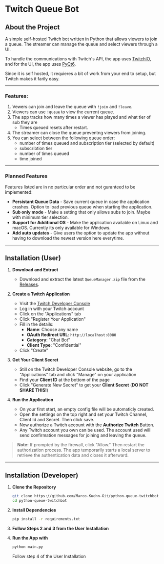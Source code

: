 # Twitch Queue Bot

## About the Project
A simple self-hosted Twitch bot written in Python that allows viewers to join a queue. The streamer can manage the queue and select viewers through a UI.  

To handle the communications with Twitch's API, the app uses [TwitchIO](https://twitchio.dev/en/latest/), and for the UI, the app uses [PyQt6](https://pypi.org/project/PyQt6/).

Since it is self hosted, it requieres a bit of work from your end to setup, but Twitch makes it farily easy.

---
### Features:
1. Vewers can join and leave the queue with `!join` and `!leave`.
2. Viewers can use `!queue` to view the current queue.
3. The app tracks how many times a viewer has played and what tier of sub they are  
   - Times queued resets after restart.
4. The streamer can close the queue preventng viewers from joining.
5. You can select between the following queue order:
   - number of times queued and subscription tier (selected by default)
   - subscribtion tier
   - number of times queued
   - time joined

---

### Planned Features  

Features listed are in no particular order and not guranteed to be implemented:  

- **Persistant Queue Data** - Save current queue in case the application crashes. Option to load previous queue when starting the application.
- **Sub only mode** - Make a setting that only allows subs to join. Maybe with minimum tier selection.
- **Support for Additional OS** - Make the application available on Linux and macOS. Currently its only available for Windows.
- **Add auto updates** - Give users the option to update the app without having to download the newest version here everytime.

---

## Installation (User)

1. **Download and Extract**
   - Download and extract the latest `QueueManager.zip` file from the [Releases](https://github.com/Marco-Kuehn-Git/python-queue-twitchbot/releases).

2. **Create a Twitch Application**
   - Visit the [Twitch Developer Console](https://dev.twitch.tv/console)
   - Log in with your Twitch account
   - Click on the "Applications" tab
   - Click "Register Your Application"
   - Fill in the details:
     - **Name**: Choose any name
     - **OAuth Redirect URL**: `http://localhost:8080`
     - **Category**: "Chat Bot"
     - **Client Type**: "Confidential"
   - Click "Create"

3. **Get Your Client Secret**
   - Still on the Twitch Developer Console website, go to the "Applications" tab and click "Manage" on your application
   - Find your **Client ID** at the bottom of the page
   - Click "Generate New Secret" to get your **Client Secret** (__DO NOT SHARE THIS!__)

4. **Run the Application**
   - On your first start, an empty config file will be automaticly created.
   - Open the settings on the top right and set your Twitch Channel, Client Id and Secret. Then click save.
   - Now authorize a Twitch account with the **Authorize Twitch** Button.
   - Any Twitch account you own can be used. The account used will send confirmation messages for joining and leaving the queue.

> **Note:** If prompted by the firewall, click "Allow." Then restart the authorization process. The app temporarily starts a local server to retrieve the authentication data and closes it afterward.

---

## Installation (Developer)

1. **Clone the Repository**
   ```sh
   git clone https://github.com/Marco-Kuehn-Git/python-queue-twitchbot.git
   cd python-queue-twitchbot
   ```

2. **Install Dependencies**
   ```sh
   pip install -r requirements.txt
   ```

3. **Follow Steps 2 and 3 from the User Installation**

4. **Run the App with**
   ```sh
   python main.py
   ```
   Follow step 4 of the User Installation
